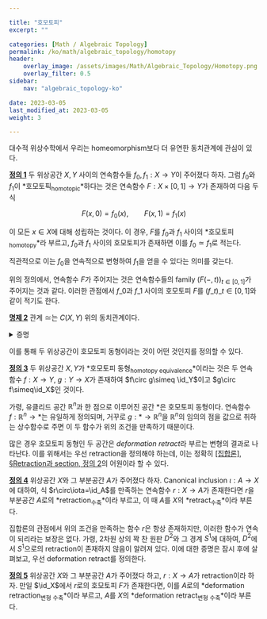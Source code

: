 ```yaml
---

title: "호모토피"
excerpt: ""

categories: [Math / Algebraic Topology]
permalink: /ko/math/algebraic_topology/homotopy
header:
    overlay_image: /assets/images/Math/Algebraic_Topology/Homotopy.png
    overlay_filter: 0.5
sidebar: 
    nav: "algebraic_topology-ko"

date: 2023-03-05
last_modified_at: 2023-03-05
weight: 3

---
```


대수적 위상수학에서 우리는 homeomorphism보다 더 유연한 동치관계에 관심이 있다. 

<div class="definition" markdown="1">

<ins id="df1">**정의 1**</ins> 두 위상공간 $X,Y$ 사이의 연속함수들 $f_0,f_1:X \rightarrow Y$이 주어졌다 하자. 그럼 $f_0$와 $f_1$이 *호모토픽<sub>homotopic</sub>*하다는 것은 연속함수 $F:X\times [0,1]\rightarrow Y$가 존재하여 다음 두 식

$$F(x,0)=f_0(x),\qquad F(x,1)=f_1(x)\tag{1}$$

이 모든 $x\in X$에 대해 성립하는 것이다. 이 경우, $F$를 $f_0$과 $f_1$ 사이의 *호모토피<sub>homotopy</sub>*라 부르고, $f_0$과 $f_1$ 사이의 호모토피가 존재하면 이를 $f_0\simeq f_1$로 적는다.

</div>

직관적으로 이는 $f_0$을 연속적으로 변형하여 $f_1$을 얻을 수 있다는 의미를 갖는다.

위의 정의에서, 연속함수 $F$가 주어지는 것은 연속함수들의 family $(F(-,t))_{t\in[0,1]}$가 주어지는 것과 같다. 이러한 관점에서 $f\_0$과 $f\_1$ 사이의 호모토피 $F$를 $(f\_t)\_{t\in[0,1]}$와 같이 적기도 한다. 

<div class="proposition" markdown="1">

<ins id="pp2">**명제 2**</ins> 관계 $\simeq$는 $C(X,Y)$ 위의 동치관계이다.

</div>
<details class="proof" markdown="1">
<summary>증명</summary>

1. 우선 $\simeq$는 reflexive하다. 이는 임의의 $f\in C(X,Y)$에 대하여, $F(x,t)=f(x)$로 정의하면 이것이 $f$와 자기 자신 사이의 호모토피를 정의하기 때문이다. 
2. $\simeq$는 symmetric하다. $f_0\simeq f_1$이라 가정하면, 식 (1)을 만족하는 호모토피 $F$가 존재한다. 이제 $\tilde{F}(x,t)=F(x,1-t)$로 정의하면 $\tilde{F}$는 연속함수이며 두 식
    
    $$\tilde{F}(x,0)=f_1(x),\qquad\tilde{F}(x,1)=f_0(x)$$

    을 만족한다. 따라서 $f_1\simeq f_0$이 성립한다.
3. 마지막으로 $\simeq$는 transitive하다. $f\_0,f\_1,f\_2\in C(X,Y)$가 $f\_0\simeq f\_1$, $f\_1\simeq f\_2$를 만족한다 하자. 그럼 두 호모토피 $F_0(x,t)$와 $F_1(x,t)$가 각각 존재하여 $F_0(x,0) = f_0(x)$이고 $F_0(x,1) = f_1(x)$, $F_1(x,0) = f_1(x)$이고 $F_1(x,1) = f_2(x)$를 만족한다. 이제 $F(x,t)$를 다음의 식
    
    $$F(x,t) = \begin{cases} F_0(x,2t) & \text{if } 0 \leq t \leq \frac{1}{2} \\ F_1(x,2t-1) & \text{if } \frac{1}{2} \leq t \leq 1 \end{cases}$$
    
    으로 정의하면, $F$가 $f\_0$과 $f\_2$ 사이의 호모토피가 된다. 

</details>

이를 통해 두 위상공간이 호모토피 동형이라는 것이 어떤 것인지를 정의할 수 있다.

<div class="definition" markdown="1">

<ins id="df3">**정의 3**</ins> 두 위상공간 $X,Y$가 *호모토피 동형<sub>homotopy equivalence</sub>*이라는 것은 두 연속함수 $f:X\rightarrow Y$, $g:Y\rightarrow X$가 존재하여 $f\circ g\simeq \id_Y$이고 $g\circ f\simeq\id_X$인 것이다.

</div>

가령, 유클리드 공간 $\mathbb{R}^n$과 한 점으로 이루어진 공간 $\ast$은 호모토피 동형이다. 연속함수 $f:\mathbb{R}^n\rightarrow \ast$는 유일하게 정의되며, 거꾸로 $g:\ast\rightarrow\mathbb{R}^n$을 $\mathbb{R}^n$의 임의의 점을 값으로 취하는 상수함수로 주면 이 두 함수가 위의 조건을 만족하기 때문이다. 

많은 경우 호모토피 동형인 두 공간은 *deformation retract*라 부르는 변형의 결과로 나타난다. 이를 위해서는 우선 retraction을 정의해야 하는데, 이는 정확히 [\[집합론\], §Retraction과 section, 정의 2](/ko/math/set_theory/retraction_and_section#df2)의 어원이라 할 수 있다.

<div class="definition" markdown="1">

<ins id="df4">**정의 4**</ins> 위상공간 $X$와 그 부분공간 $A$가 주어졌다 하자. Canonical inclusion $\iota:A\rightarrow X$에 대하여, 식 $r\circ\iota=\id_A$를 만족하는 연속함수 $r:X\rightarrow A$가 존재한다면 $r$을 부분공간 $A$로의 *retraction<sub>수축</sub>*이라 부르고, 이 때 $A$를 $X$의 *retract<sub>수축</sub>*이라 부른다.

</div>

집합론의 관점에서 위의 조건을 만족하는 함수 $r$은 항상 존재하지만, 이러한 함수가 연속이 되리라는 보장은 없다. 가령, 2차원 상의 꽉 찬 원판 $D^2$와 그 경계 $S^1$에 대하여, $D^2$에서 $S^1$으로의 retraction이 존재하지 않음이 알려져 있다. 이에 대한 증명은 잠시 후에 살펴보고, 우선 deformation retract를 정의한다.

<div class="definition" markdown="1">

<ins id="df5">**정의 5**</ins> 위상공간 $X$와 그 부분공간 $A$가 주어졌다 하고, $r:X\rightarrow A$가 retraction이라 하자. 만일 $\id_X$에서 $r$로의 호모토피 $F$가 존재한다면, 이를 $A$로의 *deformation retraction<sub>변형 수축</sub>*이라 부르고, $A$를 $X$의 *deformation retract<sub>변형 수축</sub>*이라 부른다.

</div>

